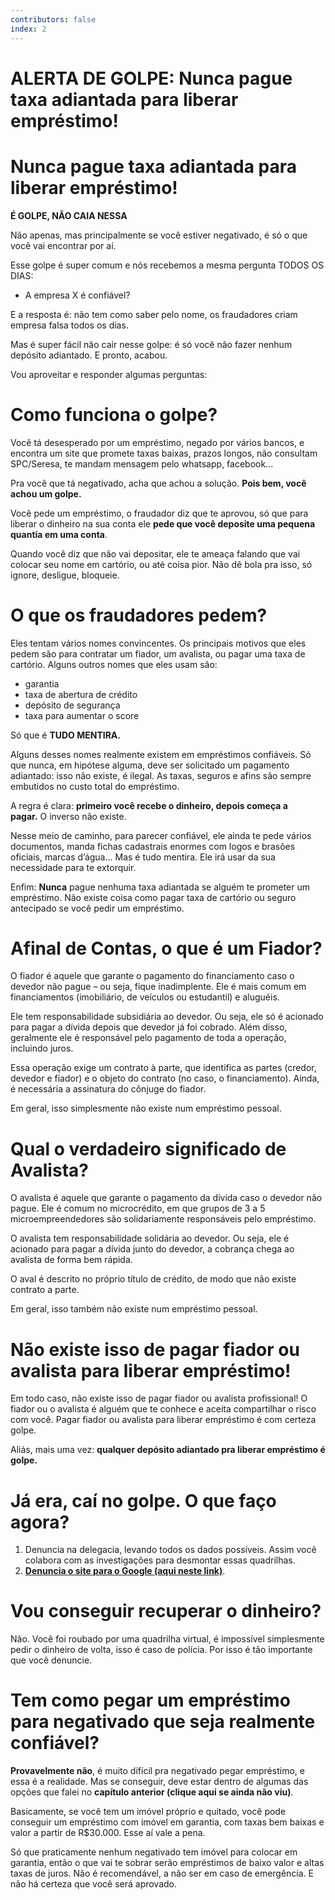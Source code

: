 ```yaml
---
contributors: false
index: 2
---
```

# ALERTA DE GOLPE: Nunca pague taxa adiantada para liberar empréstimo!

# Nunca pague taxa adiantada para liberar empréstimo!

**É GOLPE, NÃO CAIA NESSA**

Não apenas, mas principalmente se você estiver negativado, é só o que você vai encontrar por aí.

Esse golpe é super comum e nós recebemos a mesma pergunta TODOS OS DIAS:

- A empresa X é confiável?

E a resposta é: não tem como saber pelo nome, os fraudadores criam empresa falsa todos os dias.

Mas é super fácil não cair nesse golpe: é só você não fazer nenhum depósito adiantado. E pronto, acabou.

Vou aproveitar e responder algumas perguntas:

# Como funciona o golpe?

Você tá desesperado por um empréstimo, negado por vários bancos, e encontra um site que promete taxas baixas, prazos longos, não consultam SPC/Seresa, te mandam mensagem pelo whatsapp, facebook…

Pra você que tá negativado, acha que achou a solução. **Pois bem, você achou um golpe.**

Você pede um empréstimo, o fraudador diz que te aprovou, só que para liberar o dinheiro na sua conta ele **pede que você deposite uma pequena quantia em uma conta**.

Quando você diz que não vai depositar, ele te ameaça falando que vai colocar seu nome em cartório, ou até coisa pior. Não dê bola pra isso, só ignore, desligue, bloqueie.

# O que os fraudadores pedem?

Eles tentam vários nomes convincentes. Os principais motivos que eles pedem são para contratar um fiador, um avalista, ou pagar uma taxa de cartório. Alguns outros nomes que eles usam são:

- garantia
- taxa de abertura de crédito
- depósito de segurança
- taxa para aumentar o score

Só que é **TUDO MENTIRA.**

Alguns desses nomes realmente existem em empréstimos confiáveis. Só que nunca, em hipótese alguma, deve ser solicitado um pagamento adiantado: isso não existe, é ilegal. As taxas, seguros e afins são sempre embutidos no custo total do empréstimo.

A regra é clara: **primeiro você recebe o dinheiro, depois começa a pagar.** O inverso não existe.

Nesse meio de caminho, para parecer confiável, ele ainda te pede vários documentos, manda fichas cadastrais enormes com logos e brasões oficiais, marcas d’água… Mas é tudo mentira. Ele irá usar da sua necessidade para te extorquir.

Enfim: **Nunca** pague nenhuma taxa adiantada se alguém te prometer um empréstimo. Não existe coisa como pagar taxa de cartório ou seguro antecipado se você pedir um empréstimo.

# Afinal de Contas, o que é um Fiador?

O fiador é aquele que garante o pagamento do financiamento caso o devedor não pague – ou seja, fique inadimplente. Ele é mais comum em financiamentos (imobiliário, de veículos ou estudantil) e aluguéis.

Ele tem responsabilidade subsidiária ao devedor. Ou seja, ele só é acionado para pagar a dívida depois que devedor já foi cobrado. Além disso, geralmente ele é responsável pelo pagamento de toda a operação, incluindo juros.

Essa operação exige um contrato à parte, que identifica as partes (credor, devedor e fiador) e o objeto do contrato (no caso, o financiamento). Ainda, é necessária a assinatura do cônjuge do fiador.

Em geral, isso simplesmente não existe num empréstimo pessoal.

# Qual o verdadeiro significado de Avalista?

O avalista é aquele que garante o pagamento da dívida caso o devedor não pague. Ele é comum no microcrédito, em que grupos de 3 a 5 microempreendedores são solidariamente responsáveis pelo empréstimo.

O avalista tem responsabilidade solidária ao devedor. Ou seja, ele é acionado para pagar a dívida junto do devedor, a cobrança chega ao avalista de forma bem rápida.

O aval é descrito no próprio título de crédito, de modo que não existe contrato a parte.

Em geral, isso também não existe num empréstimo pessoal.

# Não existe isso de pagar fiador ou avalista para liberar empréstimo!

Em todo caso, não existe isso de pagar fiador ou avalista profissional! O fiador ou o avalista é alguém que te conhece e aceita compartilhar o risco com você. Pagar fiador ou avalista para liberar empréstimo é com certeza golpe.

Aliás, mais uma vez: **qualquer depósito adiantado pra liberar empréstimo é golpe.**

# Já era, caí no golpe. O que faço agora?

1. Denuncia na delegacia, levando todos os dados possíveis. Assim você colabora com as investigações para desmontar essas quadrilhas.
2. **[Denuncia o site para o Google (aqui neste link)](https://safebrowsing.google.com/safebrowsing/report_phish/?hl=pt-BR)**.

# Vou conseguir recuperar o dinheiro?

Não. Você foi roubado por uma quadrilha virtual, é impossível simplesmente pedir o dinheiro de volta, isso é caso de polícia. Por isso é tão importante que você denuncie.

# Tem como pegar um empréstimo para negativado que seja realmente confiável?

**Provavelmente não**, é muito difícil pra negativado pegar empréstimo, e essa é a realidade. Mas se conseguir, deve estar dentro de algumas das opções que falei no **capítulo anterior (clique aqui se ainda não viu)**.

Basicamente, se você tem um imóvel próprio e quitado, você pode conseguir um empréstimo com imóvel em garantia, com taxas bem baixas e valor a partir de R$30.000. Esse aí vale a pena.

Só que praticamente nenhum negativado tem imóvel para colocar em garantia, então o que vai te sobrar serão empréstimos de baixo valor e altas taxas de juros. Não é recomendável, a não ser em caso de emergência. E não há certeza que você será aprovado.